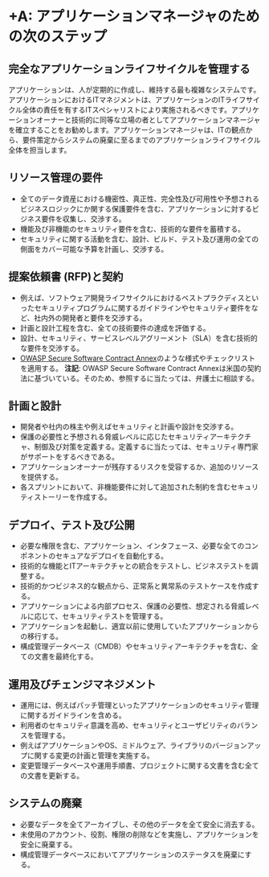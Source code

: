 # +A: アプリケーションマネージャのための次のステップ

## 完全なアプリケーションライフサイクルを管理する
アプリケーションは、人が定期的に作成し、維持する最も複雑なシステムです。アプリケーションにおけるITマネジメントは、アプリケーションのITライフサイクル全体の責任を有するITスペシャリストにより実施されるべきです。アプリケーションオーナーと技術的に同等な立場の者としてアプリケーションマネージャを確立することをお勧めします。アプリケーションマネージャは、ITの観点から、要件策定からシステムの廃棄に至るまでのアプリケーションライフサイクル全体を担当します。

## リソース管理の要件
* 全てのデータ資産における機密性、真正性、完全性及び可用性や予想されるビジネスロジックにか関する保護要件を含む、アプリケーションに対するビジネス要件を収集し、交渉する。
* 機能及び非機能のセキュリティ要件を含む、技術的な要件を蓄積する。
* セキュリティに関する活動を含む、設計、ビルド、テスト及び運用の全ての側面をカバー可能な予算を計画し、交渉する。

## 提案依頼書 (RFP)と契約
* 例えば、ソフトウェア開発ライフサイクルにおけるベストプラクディスといったセキュリティプログラムに関するガイドラインやセキュリティ要件をなど、社内外の開発者と要件を交渉する。
* 計画と設計工程を含む、全ての技術要件の達成を評価する。
* 設計、セキュリティ、サービスレベルアグリーメント（SLA）を含む技術的な要件を交渉する。
* [OWASP Secure Software Contract Annex](https://www.owasp.org/index.php/OWASP_Secure_Software_Contract_Annex)のような様式やチェックリストを適用する。 **注記**: OWASP Secure Software Contract Annexは米国の契約法に基づいている。そのため、参照するに当たっては、弁護士に相談する。

## 計画と設計
* 開発者や社内の株主や例えばセキュリティと計画や設計を交渉する。
* 保護の必要性と予想される脅威レベルに応じたセキュリティアーキテクチャ、制御及び対策を定義する。定義するに当たっては、セキュリティ専門家がサポートをするべきである。
* アプリケーションオーナーが残存するリスクを受容するか、追加のリソースを提供する。
* 各スプリントにおいて、非機能要件に対して追加された制約を含むセキュリティストーリーを作成する。

## デプロイ、テスト及び公開
* 必要な権限を含む、アプリケーション、インタフェース、必要な全てのコンポネントのセキュアなデプロイを自動化する。
* 技術的な機能とITアーキテクチャとの統合をテストし、ビジネステストを調整する。
* 技術的かつビジネス的な観点から、正常系と異常系のテストケースを作成する。
* アプリケーションによる内部プロセス、保護の必要性、想定される脅威レベルに応じて、セキュリティテストを管理する。
* アプリケーションを起動し、適宜以前に使用していたアプリケーションからの移行する。
* 構成管理データベース（CMDB）やセキュリティアーキテクチャを含む、全ての文書を最終化する。

## 運用及びチェンジマネジメント
* 運用には、例えばパッチ管理といったアプリケーションのセキュリティ管理に関するガイドラインを含める。
* 利用者のセキュリティ意識を高め、セキュリティとユーザビリティのバランスを管理する。
* 例えばアプリケーションやOS、ミドルウェア、ライブラリのバージョンアップに関する変更の計画と管理を実施する。
* 変更管理データベースや運用手順書、プロジェクトに関する文書を含む全ての文書を更新する。

## システムの廃棄
* 必要なデータを全てアーカイブし、その他のデータを全て安全に消去する。
* 未使用のアカウント、役割、権限の削除などを実施し、アプリケーションを安全に廃棄する。
* 構成管理データベースにおいてアプリケーションのステータスを廃棄にする。
